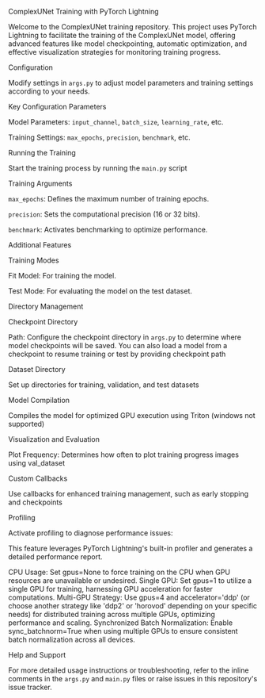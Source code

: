 ComplexUNet Training with PyTorch Lightning

Welcome to the ComplexUNet training repository.
This project uses PyTorch Lightning to facilitate the training of the ComplexUNet model,
offering advanced features like model checkpointing,
automatic optimization,
and effective visualization strategies for monitoring training progress.

Configuration

Modify settings in `args.py` to adjust model parameters and training settings according to your needs.

Key Configuration Parameters

Model Parameters: `input_channel`, `batch_size`, `learning_rate`, etc.

Training Settings: `max_epochs`, `precision`, `benchmark`, etc.

Running the Training

Start the training process by running the `main.py` script

Training Arguments

`max_epochs`: Defines the maximum number of training epochs.

`precision`: Sets the computational precision (16 or 32 bits).

`benchmark`: Activates benchmarking to optimize performance.

Additional Features

Training Modes

Fit Model: For training the model.

Test Mode: For evaluating the model on the test dataset.

Directory Management

Checkpoint Directory

Path: Configure the checkpoint directory in `args.py` to determine where model checkpoints will be saved.
You can also load a model from a checkpoint to resume training or test by providing checkpoint path

Dataset Directory

Set up directories for training, validation, and test datasets

Model Compilation

Compiles the model for optimized GPU execution using Triton (windows not supported)

Visualization and Evaluation

Plot Frequency: Determines how often to plot training progress images using val_dataset

Custom Callbacks

Use callbacks for enhanced training management, such as early stopping and checkpoints

Profiling

Activate profiling to diagnose performance issues:

This feature leverages PyTorch Lightning's built-in profiler and generates a detailed performance report.

CPU Usage: Set gpus=None to force training on the CPU when GPU resources are unavailable or undesired.
Single GPU: Set gpus=1 to utilize a single GPU for training, harnessing GPU acceleration for faster computations.
Multi-GPU Strategy: Use gpus=4 and accelerator='ddp' (or choose another strategy like 'ddp2' or 'horovod' depending on your specific needs) 
for distributed training across multiple GPUs, optimizing performance and scaling.
Synchronized Batch Normalization: Enable sync_batchnorm=True when using multiple GPUs 
to ensure consistent batch normalization across all devices.

Help and Support

For more detailed usage instructions or troubleshooting, refer to the inline comments in the `args.py` and `main.py` files or raise issues in this repository's issue tracker.
